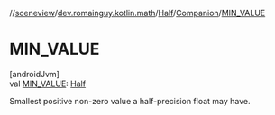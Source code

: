 //[sceneview](../../../../index.md)/[dev.romainguy.kotlin.math](../../index.md)/[Half](../index.md)/[Companion](index.md)/[MIN_VALUE](-m-i-n_-v-a-l-u-e.md)

# MIN_VALUE

[androidJvm]\
val [MIN_VALUE](-m-i-n_-v-a-l-u-e.md): [Half](../index.md)

Smallest positive non-zero value a half-precision float may have.
